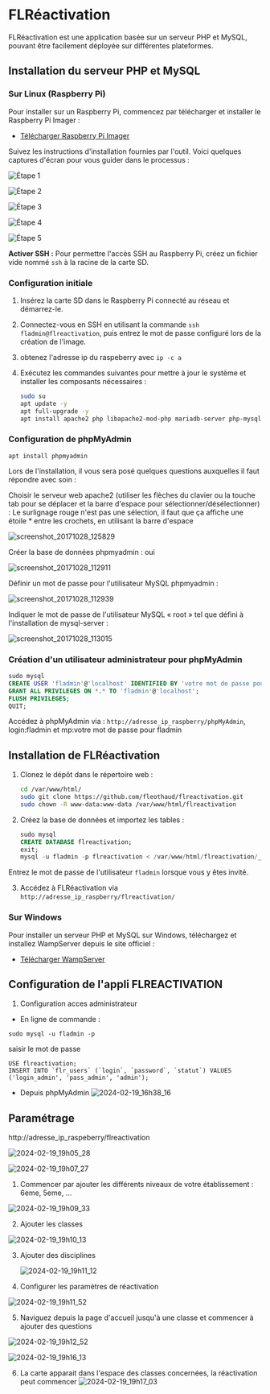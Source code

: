 # FLRéactivation

FLRéactivation est une application basée sur un serveur PHP et MySQL, pouvant être facilement déployée sur différentes plateformes.

## Installation du serveur PHP et MySQL


### Sur Linux (Raspberry Pi)

Pour installer sur un Raspberry Pi, commencez par télécharger et installer le Raspberry Pi Imager :

- [Télécharger Raspberry Pi Imager](https://www.raspberrypi.com/software/)

Suivez les instructions d'installation fournies par l'outil. Voici quelques captures d'écran pour vous guider dans le processus :

![Étape 1](https://github.com/fleothaud/flreactivation/assets/16253157/3bff484e-0992-48ca-816d-ce103b9099b0)

![Étape 2](https://github.com/fleothaud/flreactivation/assets/16253157/403e2b73-c5c4-4acf-ab08-e8966531fa2d)

![Étape 3](https://github.com/fleothaud/flreactivation/assets/16253157/448d9662-84c4-4012-b2d9-7ae1c2424434)

![Étape 4](https://github.com/fleothaud/flreactivation/assets/16253157/e0f3e082-a477-4e2e-b6de-99cb6dc777b7)

![Étape 5](https://github.com/fleothaud/flreactivation/assets/16253157/e0fdcde4-e93a-4dfc-9287-34570162059c)

**Activer SSH :** Pour permettre l'accès SSH au Raspberry Pi, créez un fichier vide nommé `ssh` à la racine de la carte SD.

### Configuration initiale

1. Insérez la carte SD dans le Raspberry Pi connecté au réseau et démarrez-le.
2. Connectez-vous en SSH en utilisant la commande `ssh fladmin@flreactivation`, puis entrez le mot de passe configuré lors de la création de l'image.
3. obtenez l'adresse ip du raspeberry avec `ip -c a`
4. Exécutez les commandes suivantes pour mettre à jour le système et installer les composants nécessaires :

   ```bash
   sudo su
   apt update -y
   apt full-upgrade -y
   apt install apache2 php libapache2-mod-php mariadb-server php-mysql zip git php-curl php-gd php-intl php-json php-mbstring php-xml -y

   ```

### Configuration de phpMyAdmin
   ```
 apt install phpmyadmin
```

Lors de l'installation, il vous sera posé quelques questions auxquelles il faut répondre avec soin :

Choisir le serveur web apache2 (utiliser les flèches du clavier ou la touche tab pour se déplacer et la barre d'espace pour sélectionner/désélectionner) :
Le surlignage rouge n'est pas une sélection, il faut que ça affiche une étoile * entre les crochets, en utilisant la barre d'espace

![screenshot_20171028_125829](https://github.com/fleothaud/flreactivation/assets/16253157/f63ef282-7973-4ffc-be26-994112676db1)

Créer la base de données phpmyadmin : oui

![screenshot_20171028_112911](https://github.com/fleothaud/flreactivation/assets/16253157/980ec7a2-5a46-4007-8d7d-e0bd2bb15f72)


Définir un mot de passe pour l'utilisateur MySQL phpmyadmin :

![screenshot_20171028_112939](https://github.com/fleothaud/flreactivation/assets/16253157/634bfbb5-472d-4245-9385-5d8acf5c8b0b)


Indiquer le mot de passe de l'utilisateur MySQL « root » tel que défini à l'installation de mysql-server :

![screenshot_20171028_113015](https://github.com/fleothaud/flreactivation/assets/16253157/d0fe06d5-9252-4fbc-804c-481eb0070215)


### Création d'un utilisateur administrateur pour phpMyAdmin

```sql
sudo mysql
CREATE USER 'fladmin'@'localhost' IDENTIFIED BY 'votre mot de passe pour fladmin';
GRANT ALL PRIVILEGES ON *.* TO 'fladmin'@'localhost';
FLUSH PRIVILEGES;
QUIT;
```

Accédez à phpMyAdmin via : `http://adresse_ip_raspberry/phpMyAdmin`, login:fladmin et mp:votre mot de passe pour fladmin

## Installation de FLRéactivation

1. Clonez le dépôt dans le répertoire web :

   ```bash
   cd /var/www/html/
   sudo git clone https://github.com/fleothaud/flreactivation.git
   sudo chown -R www-data:www-data /var/www/html/flreactivation
   ```

2. Créez la base de données et importez les tables :

   ```sql
   sudo mysql
   CREATE DATABASE flreactivation;
   exit;
   mysql -u fladmin -p flreactivation < /var/www/html/flreactivation/_install/flreactivation.sql
   ```

Entrez le mot de passe de l'utilisateur `fladmin` lorsque vous y êtes invité.

3. Accédez à FLRéactivation via `http://adresse_ip_raspberry/flreactivation/`

### Sur Windows

Pour installer un serveur PHP et MySQL sur Windows, téléchargez et installez WampServer depuis le site officiel :

- [Télécharger WampServer](https://www.wampserver.com/)

## Configuration de l'appli FLREACTIVATION

1. Configuration acces administrateur

- En ligne de commande :
```
sudo mysql -u fladmin -p
```
saisir le mot de passe
```
USE flreactivation;
INSERT INTO `flr_users` (`login`, `password`, `statut`) VALUES ('login_admin', 'pass_admin', 'admin');
```
- Depuis phpMyAdmin
![2024-02-19_16h38_16](https://github.com/fleothaud/flreactivation/assets/16253157/3354ca42-9198-4279-bdaa-7e13a3f957dd)

## Paramétrage

http://adresse_ip_raspeberry/flreactivation

![2024-02-19_19h05_28](https://github.com/fleothaud/flreactivation/assets/16253157/ffb33080-3de7-401b-a566-3b616eb9f539)


![2024-02-19_19h07_27](https://github.com/fleothaud/flreactivation/assets/16253157/5a231186-92e8-48c2-bdde-e73326c7ba4f)

   1. Commencer par ajouter les différents niveaux de votre établissement : 6eme, 5eme, ...
      
   ![2024-02-19_19h09_33](https://github.com/fleothaud/flreactivation/assets/16253157/e6dafe45-0af1-4437-84a5-9f61d9670228)

   2. Ajouter les classes
      
   ![2024-02-19_19h10_13](https://github.com/fleothaud/flreactivation/assets/16253157/6cae0fd2-0b29-42fd-a1b1-ad4020c3ff89)

   3. Ajouter des disciplines
      
      ![2024-02-19_19h11_12](https://github.com/fleothaud/flreactivation/assets/16253157/c2709bc9-9147-40f0-b922-f42bdb370cba)

   4. Configurer les paramètres de réactivation
      
   ![2024-02-19_19h11_52](https://github.com/fleothaud/flreactivation/assets/16253157/790460c1-5d6d-476b-8e20-aebddb11d0d4)

   5. Naviguez depuis la page d'accueil jusqu'à une classe et commencer à ajouter des questions
      
   ![2024-02-19_19h12_52](https://github.com/fleothaud/flreactivation/assets/16253157/9044da30-bca5-4c83-9778-b61fd14f8bff)

   ![2024-02-19_19h16_13](https://github.com/fleothaud/flreactivation/assets/16253157/ce00a730-d6fd-41b3-a00a-df8fb1cbec97)

   6. La carte apparait dans l'espace des classes concernées, la réactivation peut commencer
![2024-02-19_19h17_03](https://github.com/fleothaud/flreactivation/assets/16253157/74baddc7-b525-45d0-b183-4319eaa2576b)
